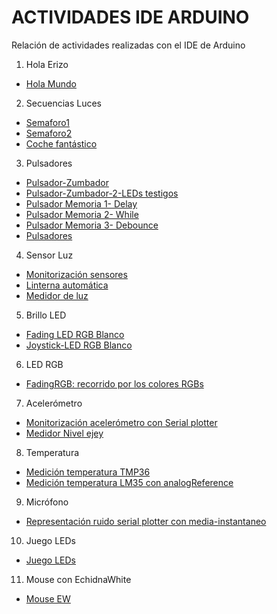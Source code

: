 # ACTIVIDADES IDE ARDUINO
Relación de actividades realizadas con el IDE de Arduino

1. Hola Erizo
- [Hola Mundo](https://github.com/EchidnaShield/Recursos/blob/master/Didactica/Actividades_IDE_Arduino/HolaErizo/Hola_Mundo/Hola_Mundo.ino)

2. Secuencias Luces
- [Semaforo1](https://github.com/EchidnaShield/Recursos/blob/master/Didactica/Actividades_IDE_Arduino/SecuenciasLuces/semaforo/semaforo.ino)
- [Semaforo2](https://github.com/EchidnaShield/Recursos/blob/master/Didactica/Actividades_IDE_Arduino/SecuenciasLuces/semaforo2/semaforo2.ino)
- [Coche fantástico](https://github.com/EchidnaShield/Recursos/blob/master/Didactica/Actividades_IDE_Arduino/SecuenciasLuces/CocheFantastico/CocheFantastico.ino)

3. Pulsadores
- [Pulsador-Zumbador](https://github.com/EchidnaShield/Recursos/blob/master/Didactica/Actividades_IDE_Arduino/Pulsadores/Pulsador_Zumbador/Pulsador_Zumbador.ino)
- [Pulsador-Zumbador-2-LEDs testigos](https://github.com/EchidnaShield/Recursos/blob/master/Didactica/Actividades_IDE_Arduino/Pulsadores/Pulsador_Zumbador2/Pulsador_Zumbador2.ino)
- [Pulsador Memoria 1- Delay](https://github.com/EchidnaShield/Recursos/blob/master/Didactica/Actividades_IDE_Arduino/Pulsadores/Pulsador_Memoria1/Pulsador_Memoria1.ino)
- [Pulsador Memoria 2- While](https://github.com/EchidnaShield/Recursos/blob/master/Didactica/Actividades_IDE_Arduino/Pulsadores/Pulsador_Memoria2/Pulsador_Memoria2.ino)
- [Pulsador Memoria 3- Debounce](https://github.com/EchidnaShield/Recursos/blob/master/Didactica/Actividades_IDE_Arduino/Pulsadores/Pulsador_Memoria3/Pulsador_Memoria3.ino)
- [Pulsadores](https://github.com/EchidnaShield/Recursos/blob/master/Didactica/Actividades_IDE_Arduino/Pulsadores/Pulsadores/Pulsadores.ino)

4. Sensor Luz
- [Monitorización sensores](https://github.com/EchidnaShield/Recursos/blob/master/Didactica/Actividades_IDE_Arduino/SensorLuz/Monitorizacion_sensores/Monitorizacion_sensores.ino)
- [Linterna automática](https://github.com/EchidnaShield/Recursos/blob/master/Didactica/Actividades_IDE_Arduino/SensorLuz/Linterna_automatica/Linterna_automatica.ino)
- [Medidor de luz](https://github.com/EchidnaShield/Recursos/blob/master/Didactica/Actividades_IDE_Arduino/SensorLuz/Medidor_Luz/Medidor_Luz.ino)

5. Brillo LED
- [Fading LED RGB Blanco](https://github.com/EchidnaShield/Recursos/blob/master/Didactica/Actividades_IDE_Arduino/BrilloLED/Fading/Fading.ino)
- [Joystick-LED RGB Blanco](https://github.com/EchidnaShield/Recursos/blob/master/Didactica/Actividades_IDE_Arduino/BrilloLED/Joystick-LED/Joystick-LED.ino)

6. LED RGB
- [FadingRGB: recorrido por los colores RGBs](https://github.com/EchidnaShield/Recursos/blob/master/Didactica/Actividades_IDE_Arduino/LEDRGB/FadingRGB/FadingRGB.ino)

7. Acelerómetro
- [Monitorización acelerómetro con Serial plotter](https://github.com/EchidnaShield/Recursos/blob/master/Didactica/Actividades_IDE_Arduino/Acelerometro/Monitorizacion_acelerometro/Monitorizacion_acelerometro.ino)
- [Medidor Nivel ejey](https://github.com/EchidnaShield/Recursos/blob/master/Didactica/Actividades_IDE_Arduino/Acelerometro/Nivel_vertical/Nivel_vertical.ino)

8.  Temperatura
- [Medición temperatura TMP36](https://github.com/EchidnaShield/Recursos/blob/master/Didactica/Actividades_IDE_Arduino/Temperatura/TemperaturaTMP36/TemperaturaTMP36.ino)
- [Medición temperatura LM35 con analogReference](https://github.com/EchidnaShield/Recursos/blob/master/Didactica/Actividades_IDE_Arduino/Temperatura/TemperaturaLM35/TemperaturaLM35.ino)

9. Micrófono
- [Representación ruido serial plotter con media-instantaneo](https://github.com/EchidnaShield/Recursos/blob/master/Didactica/Actividades_IDE_Arduino/Sonido/Smoothing/Smoothing.ino)

10. Juego LEDs
- [Juego LEDs](https://github.com/EchidnaShield/Recursos/blob/master/Didactica/Actividades_IDE_Arduino/Juego_LEDs/JuegoLEDs/JuegoLEDs.ino)

11. Mouse con EchidnaWhite
- [Mouse EW](https://github.com/EchidnaShield/Recursos/blob/master/Didactica/Actividades_IDE_Arduino/mouse_EchidnaWhite/mouse_EchidnaWhite.ino)
